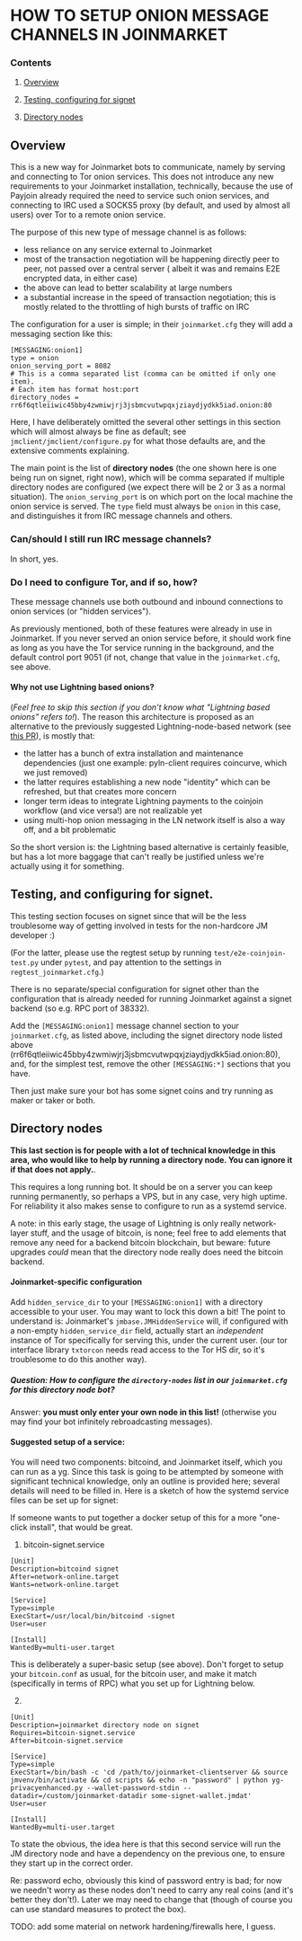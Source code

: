 # HOW TO SETUP ONION MESSAGE CHANNELS IN JOINMARKET

### Contents

1. [Overview](#overview)

2. [Testing, configuring for signet](#testing)

4. [Directory nodes](#directory)

<a name="overview" />

## Overview

This is a new way for Joinmarket bots to communicate, namely by serving and connecting to Tor onion services. This does not
introduce any new requirements to your Joinmarket installation, technically, because the use of Payjoin already required the need
to service such onion services, and connecting to IRC used a SOCKS5 proxy (by default, and used by almost all users) over Tor to
a remote onion service.

The purpose of this new type of message channel is as follows:

* less reliance on any service external to Joinmarket
* most of the transaction negotiation will be happening directly peer to peer, not passed over a central server (
albeit it was and remains E2E encrypted data, in either case)
* the above can lead to better scalability at large numbers
* a substantial increase in the speed of transaction negotiation; this is mostly related to the throttling of high bursts of traffic on IRC

The configuration for a user is simple; in their `joinmarket.cfg` they will add a messaging section like this:

```
[MESSAGING:onion1]
type = onion
onion_serving_port = 8082 
# This is a comma separated list (comma can be omitted if only one item).
# Each item has format host:port
directory_nodes = rr6f6qtleiiwic45bby4zwmiwjrj3jsbmcvutwpqxjziaydjydkk5iad.onion:80
```

Here, I have deliberately omitted the several other settings in this section which will almost always be fine as default;
see `jmclient/jmclient/configure.py` for what those defaults are, and the extensive comments explaining.

The main point is the list of **directory nodes** (the one shown here is one being run on signet, right now), which will
be comma separated if multiple directory nodes are configured (we expect there will be 2 or 3 as a normal situation).
The `onion_serving_port` is on which port on the local machine the onion service is served.
The `type` field must always be `onion` in this case, and distinguishes it from IRC message channels and others.

### Can/should I still run IRC message channels?

In short, yes.

### Do I need to configure Tor, and if so, how?

These message channels use both outbound and inbound connections to onion services (or "hidden services").

As previously mentioned, both of these features were already in use in Joinmarket. If you never served an
onion service before, it should work fine as long as you have the Tor service running in the background,
and the default control port 9051 (if not, change that value in the `joinmarket.cfg`, see above.

#### Why not use Lightning based onions?

(*Feel free to skip this section if you don't know what "Lightning based onions" refers to!*). The reason this architecture is
proposed as an alternative to the previously suggested Lightning-node-based network (see
[this PR](https://github.com/JoinMarket-Org/joinmarket-clientserver/pull/1000)), is mostly that:

* the latter has a bunch of extra installation and maintenance dependencies (just one example: pyln-client requires coincurve, which we just
removed)
* the latter requires establishing a new node "identity" which can be refreshed, but that creates more concern
* longer term ideas to integrate Lightning payments to the coinjoin workflow (and vice versa!) are not realizable yet
* using multi-hop onion messaging in the LN network itself is also a way off, and a bit problematic

So the short version is: the Lightning based alternative is certainly feasible, but has a lot more baggage that can't really be justified
unless we're actually using it for something.


<a name="testing" />

## Testing, and configuring for signet.

This testing section focuses on signet since that will be the less troublesome way of getting involved in tests for
the non-hardcore JM developer :)

(For the latter, please use the regtest setup by running `test/e2e-coinjoin-test.py` under `pytest`,
and pay attention to the settings in `regtest_joinmarket.cfg`.)

There is no separate/special configuration for signet other than the configuration that is already needed for running
Joinmarket against a signet backend (so e.g. RPC port of 38332).

Add the `[MESSAGING:onion1]` message channel section to your `joinmarket.cfg`, as listed above, including the
signet directory node listed above (rr6f6qtleiiwic45bby4zwmiwjrj3jsbmcvutwpqxjziaydjydkk5iad.onion:80), and,
for the simplest test, remove the other `[MESSAGING:*]` sections that you have.

Then just make sure your bot has some signet coins and try running as maker or taker or both.

<a name="directory" />

## Directory nodes

**This last section is for people with a lot of technical knowledge in this area,
who would like to help by running a directory node. You can ignore it if that does not apply.**.

This requires a long running bot. It should be on a server you can keep running permanently, so perhaps a VPS,
but in any case, very high uptime. For reliability it also makes sense to configure to run as a systemd service.

A note: in this early stage, the usage of Lightning is only really network-layer stuff, and the usage of bitcoin, is none; feel free to add elements that remove any need for a backend bitcoin blockchain, but beware: future upgrades *could* mean that the directory node really does need the bitcoin backend.

#### Joinmarket-specific configuration

Add `hidden_service_dir` to your `[MESSAGING:onion1]` with a directory accessible to your user. You may want to lock this down
a bit!
The point to understand is: Joinmarket's `jmbase.JMHiddenService` will, if configured with a non-empty `hidden_service_dir`
field, actually start an *independent* instance of Tor specifically for serving this, under the current user.
(our tor interface library `txtorcon` needs read access to the Tor HS dir, so it's troublesome to do this another way).

##### Question: How to configure the `directory-nodes` list in our `joinmarket.cfg` for this directory node bot?

Answer: **you must only enter your own node in this list!** (otherwise you may find your bot infinitely rebroadcasting messages).


#### Suggested setup of a service:

You will need two components: bitcoind, and Joinmarket itself, which you can run as a yg.
Since this task is going to be attempted by someone with significant technical knowledge,
only an outline is provided here; several details will need to be filled in.
Here is a sketch of how the systemd service files can be set up for signet:

If someone wants to put together a docker setup of this for a more "one-click install", that would be great.

1. bitcoin-signet.service

```
[Unit]
Description=bitcoind signet
After=network-online.target
Wants=network-online.target

[Service]
Type=simple
ExecStart=/usr/local/bin/bitcoind -signet
User=user

[Install]
WantedBy=multi-user.target
```

This is deliberately a super-basic setup (see above). Don't forget to setup your `bitcoin.conf` as usual,
for the bitcoin user, and make it match (specifically in terms of RPC) what you set up for Lightning below.


2.

```
[Unit]
Description=joinmarket directory node on signet
Requires=bitcoin-signet.service
After=bitcoin-signet.service

[Service]
Type=simple
ExecStart=/bin/bash -c 'cd /path/to/joinmarket-clientserver && source jmvenv/bin/activate && cd scripts && echo -n "password" | python yg-privacyenhanced.py --wallet-password-stdin --datadir=/custom/joinmarket-datadir some-signet-wallet.jmdat'
User=user

[Install]
WantedBy=multi-user.target
```

To state the obvious, the idea here is that this second service will run the JM directory node and have a dependency on the previous one,
to ensure they start up in the correct order.

Re: password echo, obviously this kind of password entry is bad;
for now we needn't worry as these nodes don't need to carry any real coins (and it's better they don't!).
Later we may need to change that (though of course you can use standard measures to protect the box).

TODO: add some material on network hardening/firewalls here, I guess.

